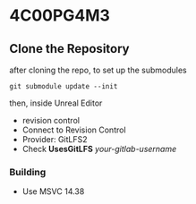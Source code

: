 # 4C00PG4M3



## Clone the Repository

after cloning the repo, to set up the submodules
```
git submodule update --init
```
then, inside Unreal Editor
 - revision control
 - Connect to Revision Control
 - Provider: GitLFS2
 - Check **UsesGitLFS** _your-gitlab-username_

### Building

 - Use MSVC 14.38
